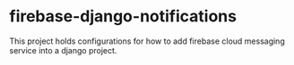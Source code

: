 # firebase-django-notifications
This project holds configurations for how to add firebase cloud messaging service into a django project.
